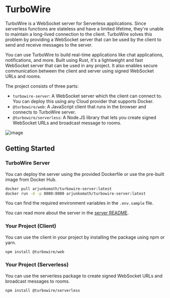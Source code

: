 # TurboWire

TurboWire is a WebSocket server for Serverless applications. Since serverless functions are stateless and have a limited lifetime, they're unable to maintain a long-lived connection to the client. TurboWire solves this problem by providing a WebSocket server that can be used by the client to send and receive messages to the server.

You can use TurboWire to build real-time applications like chat applications, notifications, and more. Built using Rust, it's a lightweight and fast WebSocket server that can be used in any project. It also enables secure communication between the client and server using signed WebSocket URLs and rooms.

The project consists of three parts:

- `turbowire-server`: A WebSocket server which the client can connect to. You can deploy this using any Cloud provider that supports Docker.
- `@turbowire/web`: A JavaScript client that runs in the browser and connects to TurboWire server.
- `@turbowire/serverless`: A Node.JS library that lets you create signed WebSocket URLs and broadcast message to rooms.

![image](https://github.com/user-attachments/assets/7ffa145c-44e8-4c4c-8236-d0e62653e0d1)

## Getting Started

### TurboWire Server

You can deploy the server using the provided Dockerfile or use the pre-built image from Docker Hub.

```bash
docker pull arjunkomath/turbowire-server:latest
docker run -d -p 8080:8080 arjunkomath/turbowire-server:latest
```
You can find the required environment variables in the `.env.sample` file.

You can read more about the server in the [server README](./apps/server/README.md).

### Your Project (Client)

You can use the client in your project by installing the package using npm or yarn.

```bash
npm install @turbowire/web
```

### Your Project (Serverless)

You can use the serverless package to create signed WebSocket URLs and broadcast messages to rooms.

```bash
npm install @turbowire/serverless
```
